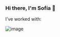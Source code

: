 ### Hi there, I'm Sofía 👋

I've worked with:
  
![image](https://user-images.githubusercontent.com/78280109/127748533-4a384b4c-8e28-4c50-9fb8-50afb58891ab.png)

  
<!--
**sofiapel/sofiapel** is a ✨ _special_ ✨ repository because its `README.md` (this file) appears on your GitHub profile.

Here are some ideas to get you started:

- 🔭 I’m currently working on ...
- 🌱 I’m currently learning ...
- 👯 I’m looking to collaborate on ...
- 🤔 I’m looking for help with ...
- 💬 Ask me about ...
- 📫 How to reach me: ...
- 😄 Pronouns: ...
- ⚡ Fun fact: ...
-->
